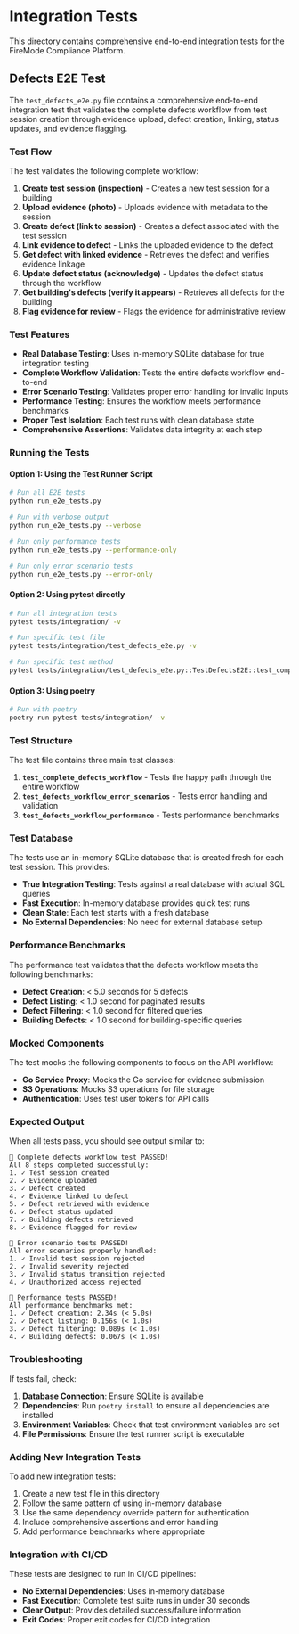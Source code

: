# Integration Tests

This directory contains comprehensive end-to-end integration tests for the FireMode Compliance Platform.

## Defects E2E Test

The `test_defects_e2e.py` file contains a comprehensive end-to-end integration test that validates the complete defects workflow from test session creation through evidence upload, defect creation, linking, status updates, and evidence flagging.

### Test Flow

The test validates the following complete workflow:

1. **Create test session (inspection)** - Creates a new test session for a building
2. **Upload evidence (photo)** - Uploads evidence with metadata to the session
3. **Create defect (link to session)** - Creates a defect associated with the test session
4. **Link evidence to defect** - Links the uploaded evidence to the defect
5. **Get defect with linked evidence** - Retrieves the defect and verifies evidence linkage
6. **Update defect status (acknowledge)** - Updates the defect status through the workflow
7. **Get building's defects (verify it appears)** - Retrieves all defects for the building
8. **Flag evidence for review** - Flags the evidence for administrative review

### Test Features

- **Real Database Testing**: Uses in-memory SQLite database for true integration testing
- **Complete Workflow Validation**: Tests the entire defects workflow end-to-end
- **Error Scenario Testing**: Validates proper error handling for invalid inputs
- **Performance Testing**: Ensures the workflow meets performance benchmarks
- **Proper Test Isolation**: Each test runs with clean database state
- **Comprehensive Assertions**: Validates data integrity at each step

### Running the Tests

#### Option 1: Using the Test Runner Script

```bash
# Run all E2E tests
python run_e2e_tests.py

# Run with verbose output
python run_e2e_tests.py --verbose

# Run only performance tests
python run_e2e_tests.py --performance-only

# Run only error scenario tests
python run_e2e_tests.py --error-only
```

#### Option 2: Using pytest directly

```bash
# Run all integration tests
pytest tests/integration/ -v

# Run specific test file
pytest tests/integration/test_defects_e2e.py -v

# Run specific test method
pytest tests/integration/test_defects_e2e.py::TestDefectsE2E::test_complete_defects_workflow -v
```

#### Option 3: Using poetry

```bash
# Run with poetry
poetry run pytest tests/integration/ -v
```

### Test Structure

The test file contains three main test classes:

1. **`test_complete_defects_workflow`** - Tests the happy path through the entire workflow
2. **`test_defects_workflow_error_scenarios`** - Tests error handling and validation
3. **`test_defects_workflow_performance`** - Tests performance benchmarks

### Test Database

The tests use an in-memory SQLite database that is created fresh for each test session. This provides:

- **True Integration Testing**: Tests against a real database with actual SQL queries
- **Fast Execution**: In-memory database provides quick test runs
- **Clean State**: Each test starts with a fresh database
- **No External Dependencies**: No need for external database setup

### Performance Benchmarks

The performance test validates that the defects workflow meets the following benchmarks:

- **Defect Creation**: < 5.0 seconds for 5 defects
- **Defect Listing**: < 1.0 second for paginated results
- **Defect Filtering**: < 1.0 second for filtered queries
- **Building Defects**: < 1.0 second for building-specific queries

### Mocked Components

The test mocks the following components to focus on the API workflow:

- **Go Service Proxy**: Mocks the Go service for evidence submission
- **S3 Operations**: Mocks S3 operations for file storage
- **Authentication**: Uses test user tokens for API calls

### Expected Output

When all tests pass, you should see output similar to:

```
🎉 Complete defects workflow test PASSED!
All 8 steps completed successfully:
1. ✓ Test session created
2. ✓ Evidence uploaded
3. ✓ Defect created
4. ✓ Evidence linked to defect
5. ✓ Defect retrieved with evidence
6. ✓ Defect status updated
7. ✓ Building defects retrieved
8. ✓ Evidence flagged for review

🎉 Error scenario tests PASSED!
All error scenarios properly handled:
1. ✓ Invalid test session rejected
2. ✓ Invalid severity rejected
3. ✓ Invalid status transition rejected
4. ✓ Unauthorized access rejected

🎉 Performance tests PASSED!
All performance benchmarks met:
1. ✓ Defect creation: 2.34s (< 5.0s)
2. ✓ Defect listing: 0.156s (< 1.0s)
3. ✓ Defect filtering: 0.089s (< 1.0s)
4. ✓ Building defects: 0.067s (< 1.0s)
```

### Troubleshooting

If tests fail, check:

1. **Database Connection**: Ensure SQLite is available
2. **Dependencies**: Run `poetry install` to ensure all dependencies are installed
3. **Environment Variables**: Check that test environment variables are set
4. **File Permissions**: Ensure the test runner script is executable

### Adding New Integration Tests

To add new integration tests:

1. Create a new test file in this directory
2. Follow the same pattern of using in-memory database
3. Use the same dependency override pattern for authentication
4. Include comprehensive assertions and error handling
5. Add performance benchmarks where appropriate

### Integration with CI/CD

These tests are designed to run in CI/CD pipelines:

- **No External Dependencies**: Uses in-memory database
- **Fast Execution**: Complete test suite runs in under 30 seconds
- **Clear Output**: Provides detailed success/failure information
- **Exit Codes**: Proper exit codes for CI/CD integration
